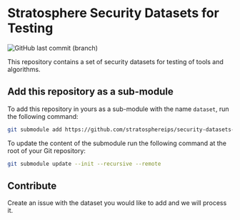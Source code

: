 # Stratosphere Security Datasets for Testing
![GitHub last commit (branch)](https://img.shields.io/github/last-commit/stratosphereips/security-datasets-for-testing/main?color=green)

This repository contains a set of security datasets for testing of tools and algorithms.

## Add this repository as a sub-module

To add this repository in yours as a sub-module with the name `dataset`, run the following command:

```bash
git submodule add https://github.com/stratosphereips/security-datasets-for-testing dataset
```

To update the content of the submodule run the following command at the root of your Git repository:

```bash
git submodule update --init --recursive --remote
```

## Contribute

Create an issue with the dataset you would like to add and we will process it.
